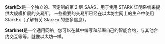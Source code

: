 **StarkEx**是一个独立的、可定制的第 2 层 SAAS，用于使用 STARK 证明系统来提供大规模扩展的交易所。 一些重要的交易所已经在以太坊主网上的生产中使用 StarkEx（了解有关 StarkEx 的更多信息）。

**Starknet**是一个通用网络，您可以在其中编写和部署自己的智能合约，与其他合约交互等等，就像以太坊一样。